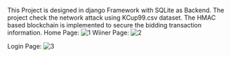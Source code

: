 This Project is designed in django Framework with SQLite as Backend. The project check the network attack using KCup99.csv dataset. The HMAC based blockchain is implemented to secure the bidding transaction information. 
Home Page:
![1](https://github.com/fathimaCode/Bid-Transaction-HMAC/assets/142009811/f9d3ebc9-c9c2-4d51-9d43-3a4ca4810ed9)
Wiiner Page:
![2](https://github.com/fathimaCode/Bid-Transaction-HMAC/assets/142009811/d0f5cd3a-b55b-44d1-ad48-576f3ea81f6a)


Login Page:
![3](https://github.com/fathimaCode/Bid-Transaction-HMAC/assets/142009811/0a923f9a-0a57-4849-9dad-8ca47e70a15b)





